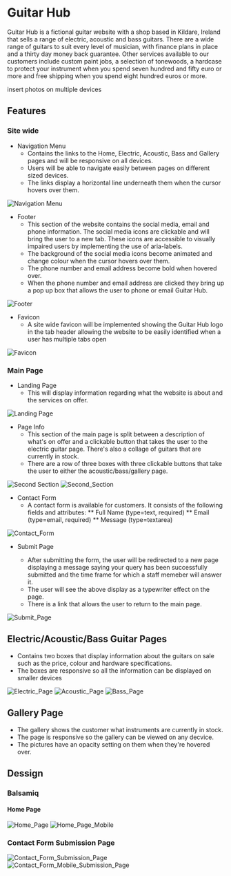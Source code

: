 # Guitar Hub

Guitar Hub is a fictional guitar website with a shop based in Kildare, Ireland that sells a range of electric, acoustic and bass guitars. There are a wide range of guitars to suit every level of musician, with finance plans in place and a thirty day money back guarantee. Other services available to our customers include custom paint jobs, a selection of tonewoods, a hardcase to protect your instrument when you spend seven hundred and fifty euro or more and free shipping when you spend eight hundred euros or more. 

insert photos on multiple devices

## Features

### Site wide

  * Navigation Menu
    * Contains the links to the Home, Electric, Acoustic, Bass and Gallery pages and will be responsive on all devices.
    * Users will be able to navigate easily between pages on different sized devices.
    * The links display a horizontal line underneath them when the cursor hovers over them.

![Navigation Menu](docs/readme_images/navbar.JPG)

  * Footer
    * This section of the website contains the social media, email and phone information. The social media icons are clickable and will bring the user to a new tab. These icons are accessible to visually impaired users by implementing the use of aria-labels.
    * The background of the social media icons become animated and change colour when the cursor hovers over them.
    * The phone number and email address become bold when hovered over.
    * When the phone number and email address are clicked they bring up a pop up box that allows the user to phone or email Guitar Hub.

![Footer](docs/readme_images/footer.JPG)

  * Favicon
    * A site wide favicon will be implemented showing the Guitar Hub logo in the tab header allowing the website to be easily identified when a user has multiple tabs open

![Favicon](docs/readme_images/favicon.JPG)

### Main Page

  * Landing Page 
    * This will display information regarding what the website is about and the services on offer.

![Landing Page](docs/readme_images/landing_page.JPG)
  
  * Page Info
    * This section of the main page is split between a description of what's on offer and a clickable button that takes the user to the electric guitar page. There's also a collage of guitars that are currently in stock.
    * There are a row of three boxes with three clickable buttons that take the user to either the acoustic/bass/gallery page.

![Second Section](docs/readme_images/info_page_1.JPG)
![Second_Section](docs/readme_images/info_page_2.JPG)

  * Contact Form
    * A contact form is available for customers. It consists of the following fields and attributes:
      ** Full Name (type=text, required)
      ** Email (type=email, required)
      ** Message (type=textarea)

![Contact_Form](docs/readme_images/contact_form.JPG)

  * Submit Page

    * After submitting the form, the user will be redirected to a new page displaying a message saying your query has been successfully submitted and the time frame for which a staff memeber will answer it.
    * The user will see the above display as a typewriter effect on the page.
    * There is a link that allows the user to return to the main page.
    
![Submit_Page](docs/readme_images/submit_page.JPG)
    
## Electric/Acoustic/Bass Guitar Pages

   * Contains two boxes that display information about the guitars on sale such as the price, colour and hardware specifications.
   * The boxes are responsive so all the information can be displayed on smaller devices
   
![Electric_Page](docs/readme_images/electric_page.JPG)
![Acoustic_Page](docs/readme_images/acoustic_page.JPG)
![Bass_Page](docs/readme_images/bass_page.JPG)

## Gallery Page

   * The gallery shows the customer what instruments are currently in stock.
   * The page is responsive so the gallery can be viewed on any decvice.
   * The pictures have an opacity setting on them when they're hovered over.

## Dessign

### Balsamiq

#### Home Page
![Home_Page](docs/readme_images/landing_page_wireframe.JPG)
![Home_Page_Mobile](docs/readme_images/landing_page_wireframe_mobile.JPG)

### Contact Form Submission Page
![Contact_Form_Submission_Page](docs/readme_images/contact_form_wireframe.JPG)
![Contact_Form_Mobile_Submission_Page](docs/readme_images/contact_form_mobile.JPG)
